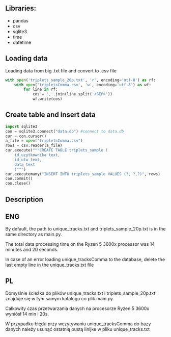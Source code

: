 ## Libraries:

* pandas
* csv
* sqlite3
* time
* datetime

## Loading data
Loading data from big .txt file and convert to .csv file
```python
with open('triplets_sample_20p.txt', 'r', encoding='utf-8') as rf:
    with open('tripletsComma.csv', 'w', encoding='utf-8') as wf:
        for line in rf:
            cos = ','.join(line.split('<SEP>'))
            wf.write(cos)
```

## Create table and insert data

```python
import sqlite3
con = sqlite3.connect("data.db") #connect to data.db
cur = con.cursor()
a_file = open("tripletsComma.csv")
rows = csv.reader(a_file)
cur.execute("""CREATE TABLE triplets_sample (
    id_uzytkownika text,
    id_utw text,
    data text
    )""")
cur.executemany("INSERT INTO triplets_sample VALUES (?, ?,?)", rows)
con.commit()
con.close()

```

## Description

## ENG
By default, the path to unique_tracks.txt and triplets_sample_20p.txt is in the same directory as main.py.

The total data processing time on the Ryzen 5 3600x processor was 14 minutes and 20 seconds.

In case of an error loading unique_tracksComma to the database, delete the last empty line in the unique_tracks.txt file
## PL
Domyślnie ścieżka do plików unique_tracks.txt i triplets_sample_20p.txt znajduje się w tym samym katalogu co plik main.py.

Całkowity czas przetwarzania danych na procesorze Ryzen 5 3600x wyniósł 14 min i 20s.

W przypadku błędu przy wczytywaniu unique_tracksComma do bazy danych należy usunąć ostatnią pustą linijke w pliku unique_tracks.txt
